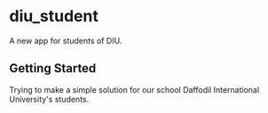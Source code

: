 # diu_student

A new app for students of DIU.

## Getting Started

Trying to make a simple solution for our school Daffodil International University's students.
